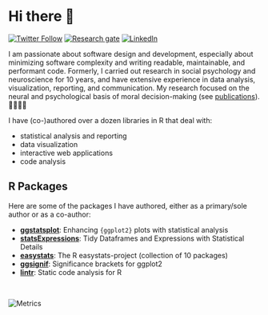 # Hi there 👋

[![Twitter Follow](https://img.shields.io/twitter/follow/patilindrajeets?label=%20%40IndrajeetPatil&style=flat-square&labelColor=2196F3&logo=twitter&logoColor=white&colorB=0D47A1)](https://twitter.com/patilindrajeets)
[![Research gate](https://img.shields.io/badge/-Research%20Gate-green.svg?style=flat-square&logo=researchgate&logoColor=white&colorB=616161&labelColor=00BFA5)](https://www.researchgate.net/profile/Indrajeet-Patil-2)
[![LinkedIn](https://img.shields.io/badge/LinkedIn-0077B5?style=for-the-badge&logo=linkedin&logoColor=white)](https://www.linkedin.com/in/indrajeet-patil-397865174/)

I am passionate about software design and development, especially about minimizing software complexity and
writing readable, maintainable, and performant code. Formerly, I carried out research in social psychology and
neuroscience for 10 years, and have extensive experience in data analysis, visualization, reporting, and
communication. My research focused on the neural and psychological basis of moral decision-making (see [publications](https://sites.google.com/site/indrajeetspatilmorality/publications)). 🥼🔬👨‍💻

I have (co-)authored over a dozen libraries in R that deal with:

- statistical analysis and reporting
- data visualization
- interactive web applications
- code analysis

## R Packages

Here are some of the packages I have authored, either as a primary/sole author or as a co-author:

- [**ggstatsplot**](https://github.com/IndrajeetPatil/ggstatsplot): Enhancing
  `{ggplot2}` plots with statistical analysis
- [**statsExpressions**](https://github.com/IndrajeetPatil/statsExpressions):
Tidy Dataframes and Expressions with Statistical Details 
- [**easystats**](https://easystats.github.io/easystats/): The R easystats-project (collection of 10 packages)
- [**ggsignif**](https://const-ae.github.io/ggsignif/): Significance brackets for ggplot2
- [**lintr**](https://lintr.r-lib.org/): Static code analysis for R
<br>

<!-- [![My github stats](https://github-readme-stats.vercel.app/api?username=IndrajeetPatil&count_private=true&show_icons=true&theme=onedark)](https://github.com/anuraghazra/github-readme-stats)
![Top Langs](https://github-readme-stats.vercel.app/api/top-langs/?username=IndrajeetPatil&layout=compact&theme=onedark) -->

![Metrics](https://metrics.lecoq.io/IndrajeetPatil?template=classic&config.timezone=Europe%2FBerlin)
